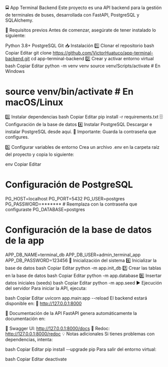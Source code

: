 🚍 App Terminal Backend
Este proyecto es una API backend para la gestión de terminales de buses, desarrollada con FastAPI, PostgreSQL y SQLAlchemy.

📌 Requisitos previos
Antes de comenzar, asegúrate de tener instalado lo siguiente:

Python 3.8+
PostgreSQL
Git
📥 Instalación
1️⃣ Clonar el repositorio
bash
Copiar
Editar
git clone https://github.com/VictorHuatuco/app-terminal-backend.git
cd app-terminal-backend
2️⃣ Crear y activar entorno virtual
bash
Copiar
Editar
python -m venv venv
source venv/Scripts/activate  # En Windows
# source venv/bin/activate    # En macOS/Linux
3️⃣ Instalar dependencias
bash
Copiar
Editar
pip install -r requirements.txt
🗄 Configuración de la base de datos
4️⃣ Instalar PostgreSQL
Descargar e instalar PostgreSQL desde aquí.
🔹 Importante: Guarda la contraseña que configures.

5️⃣ Configurar variables de entorno
Crea un archivo .env en la carpeta raíz del proyecto y copia lo siguiente:

env
Copiar
Editar
# Configuración de PostgreSQL
PG_HOST=localhost
PG_PORT=5432
PG_USER=postgres
PG_PASSWORD=*******  # Reemplaza con la contraseña que configuraste
PG_DATABASE=postgres

# Configuración de la base de datos de la app
APP_DB_NAME=terminal_db
APP_DB_USER=admin_terminal_app
APP_DB_PASSWORD=123456
🚀 Inicialización del sistema
6️⃣ Inicializar la base de datos
bash
Copiar
Editar
python -m app.init_db
7️⃣ Crear las tablas en la base de datos
bash
Copiar
Editar
python -m app.database
8️⃣ Insertar datos iniciales (seeds)
bash
Copiar
Editar
python -m app.seed
▶️ Ejecución del servidor
Para iniciar la API, ejecuta:

bash
Copiar
Editar
uvicorn app.main:app --reload
El backend estará disponible en:
🔗 http://127.0.0.1:8000

📄 Documentación de la API
FastAPI genera automáticamente la documentación en:

📜 Swagger UI: http://127.0.0.1:8000/docs
📄 Redoc: http://127.0.0.1:8000/redoc
💡 Notas adicionales
Si tienes problemas con dependencias, intenta:

bash
Copiar
Editar
pip install --upgrade pip
Para salir del entorno virtual:

bash
Copiar
Editar
deactivate
